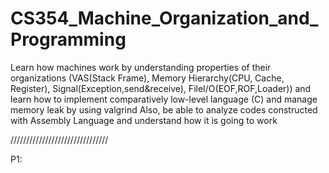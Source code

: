 # CS354_Machine_Organization_and_Programming

Learn how machines work by understanding properties of their organizations (VAS(Stack Frame), Memory Hierarchy(CPU, Cache, Register), Signal(Exception,send&receive), FileI/O(EOF,ROF,Loader))
and learn how to implement comparatively low-level language (C) and manage memory leak by using valgrind
Also, be able to analyze codes constructed with Assembly Language and understand how it is going to work


///////////////////////////////

P1: 
